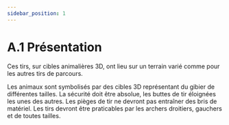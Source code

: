 ```yaml
---
sidebar_position: 1
---
```


# A.1 Présentation

Ces tirs, sur cibles animalières 3D, ont lieu sur un terrain varié comme pour les autres tirs de parcours.

Les animaux sont symbolisés par des cibles 3D représentant du gibier de différentes tailles. La sécurité doit être absolue, les buttes de tir éloignées les unes des autres. Les pièges de tir ne devront pas entraîner des bris de matériel. Les tirs devront être praticables par les archers droitiers, gauchers et de toutes tailles.
